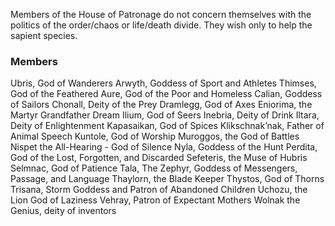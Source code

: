 Members of the House of Patronage do not concern themselves with the politics of the order/chaos or life/death divide. They wish only to help the sapient species.

### Members
Ubris, God of Wanderers
Arwyth, Goddess of Sport and Athletes
Thimses, God of the Feathered
Aure, God of the Poor and Homeless
Calian, Goddess of Sailors
Chonall, Deity of the Prey
Dramlegg, God of Axes
Eniorima, the Martyr
Grandfather Dream
Ilium, God of Seers
Inebria, Deity of Drink
Iltara, Deity of Enlightenment
Kapasaikan, God of Spices
Klikschnak’nak, Father of Animal Speech 
Kuntole, God of Worship
Muroggos, the God of Battles 
Nispet the All-Hearing - God of Silence
Nyla, Goddess of the Hunt 
Perdita, God of the Lost, Forgotten, and Discarded
Sefeteris, the Muse of Hubris 
Selmnac, God of Patience 
Tala, The Zephyr, Goddess of Messengers, Passage, and Language 
Thaylorn, the Blade Keeper 
Thystos, God of Thorns 
Trisana, Storm Goddess and Patron of Abandoned Children 
Uchozu, the Lion God of Laziness 
Vehray, Patron of Expectant Mothers
Wolnak the Genius, deity of inventors 